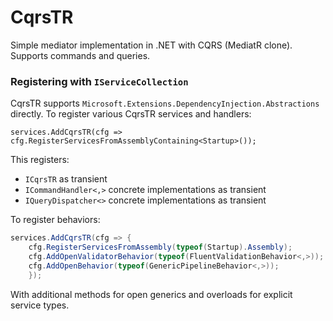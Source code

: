# CqrsTR
Simple mediator implementation in .NET with CQRS (MediatR clone).
Supports commands and queries.

### Registering with `IServiceCollection`

CqrsTR supports `Microsoft.Extensions.DependencyInjection.Abstractions` directly. To register various CqrsTR services and handlers:

```
services.AddCqrsTR(cfg => cfg.RegisterServicesFromAssemblyContaining<Startup>());
```

This registers:

- `ICqrsTR` as transient
- `ICommandHandler<,>` concrete implementations as transient
- `IQueryDispatcher<>` concrete implementations as transient


To register behaviors:

```csharp
services.AddCqrsTR(cfg => {
    cfg.RegisterServicesFromAssembly(typeof(Startup).Assembly);
    cfg.AddOpenValidatorBehavior(typeof(FluentValidationBehavior<,>));
	cfg.AddOpenBehavior(typeof(GenericPipelineBehavior<,>));
    });
```

With additional methods for open generics and overloads for explicit service types.
